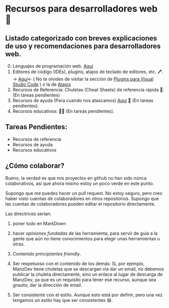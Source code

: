 # Recursos para desarrolladores web 🚀

## Listado categorizado con breves explicaciones de uso y recomendaciones para desarrolladores web.

0. Lenguajes de programación web. [Aquí](./lenguajes-de-programacion/lenguajes-de-programacion.md)
1. Editores de código (IDEs), plugins, atajos de teclado de editores, etc. 🖊️: -> [Aquí](./editores-de-codigo/editores-de-codigo.md)<-
   ( No te olvides de visitar la sección de [Plugins para Visual Studio Code](./editores-de-codigo/visual-studio-code/plugins-visual-studio-code.md) ) o la de [Atajos](./editores-de-codigo/visual-studio-code/atajos-visual-studio-code.md)
2. Recursos de Referencia: Chuletas (Cheat Sheets) de referencia rápida 📓. (En tareas pendientes)
3. Recursos de ayuda (Para cuando nos atascamos) [Aquí](/recursos_ayuda/recursos-ayuda.md) 🛟 (En tareas pendientes).
4. Recursos educativos: 🧑‍🏫 (En tareas pendientes).

## Tareas Pendientes:

- Recursos de referencia
- Recursos de ayuda
- Recursos educativos

## ¿Cómo colaborar?

Bueno, la verdad es que mis proyectos en github no han sido núnca colaborativos, así que ahora mismo estoy un poco verde en este punto.

Supongo que me puedes hacer un pull request. No estoy seguro, pero creo haber visto cuentas de colaboradores en otros repositorios. Supongo que las cuentas de colaboradores pueden editar el repositorio directamente.

Las directrices serían:

1. poner todo en MarkDown

2. hacer _opiniones fundadas_ de las herramienta, para servir de guía a la gente que aún no tiene conocimientos para elegir unas herramientas u otras.

3. Contenido _principiantes friendly_.

4. Ser respetuoso con el contenido de los demás: Si, por ejemplo, ManzDev tiene chuletas que se descargan via dar un email, no debemos publicar la chuleta directamente, sino un enlace al lugar de descarga de ManzDev, ya que es un requisito para tener ese recurso, aunque sea grauito, dar la dirección de email.

5. Ser consistente con el estilo. Aunque esto está por definir, pero una vez tengamos un estilo hay que ser consistentes 😅.
